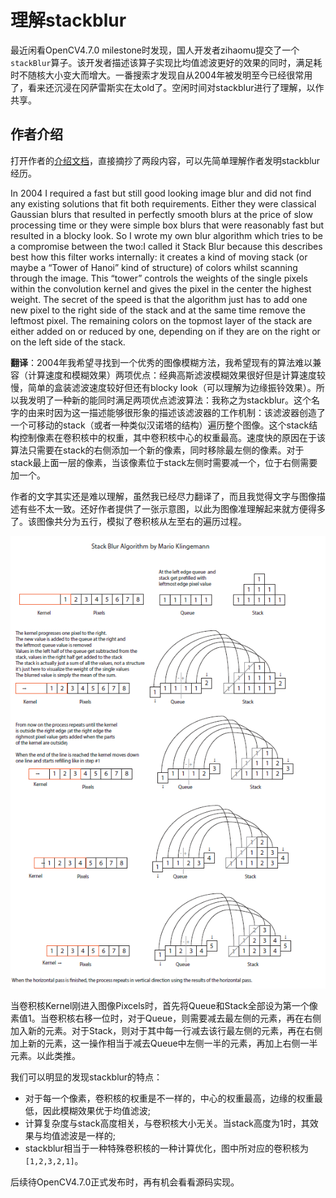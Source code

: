 # 理解stackblur

最近闲看OpenCV4.7.0 milestone时发现，国人开发者zihaomu提交了一个`stackBlur`算子。该开发者描述该算子实现比均值滤波更好的效果的同时，满足耗时不随核大小变大而增大。一番搜索才发现自从2004年被发明至今已经很常用了，看来还沉浸在冈萨雷斯实在太old了。空闲时间对stackblur进行了理解，以作共享。

## 作者介绍

打开作者的[介绍文档](https://underdestruction.com/2004/02/25/stackblur-2004/)，直接摘抄了两段内容，可以先简单理解作者发明stackblur经历。

In 2004 I required a fast but still good looking image blur and did not find any existing solutions that fit both requirements. Either they were classical Gaussian blurs that resulted in perfectly smooth blurs at the price of slow processing time or they were simple box blurs that were reasonably fast but resulted in a blocky look. So I wrote my own blur algorithm which tries to be a compromise between the two:I called it Stack Blur because this describes best how this filter works internally: it creates a kind of moving stack (or maybe a “Tower of Hanoi” kind of structure) of colors whilst scanning through the image. This “tower” controls the weights of the single pixels within the convolution kernel and gives the pixel in the center the highest weight. The secret of the speed is that the algorithm just has to add one new pixel to the right side of the stack and at the same time remove the leftmost pixel. The remaining colors on the topmost layer of the stack are either added on or reduced by one, depending on if they are on the right or on the left side of the stack.

**翻译**：2004年我希望寻找到一个优秀的图像模糊方法，我希望现有的算法难以兼容（计算速度和模糊效果）两项优点：经典高斯滤波模糊效果很好但是计算速度较慢，简单的盒装滤波速度较好但还有blocky look（可以理解为边缘振铃效果）。所以我发明了一种新的能同时满足两项优点滤波算法：我称之为stackblur。这个名字的由来时因为这一描述能够很形象的描述该滤波器的工作机制：该滤波器创造了一个可移动的stack（或者一种类似汉诺塔的结构）遍历整个图像。这个stack结构控制像素在卷积核中的权重，其中卷积核中心的权重最高。速度快的原因在于该算法只需要在stack的右侧添加一个新的像素，同时移除最左侧的像素。对于stack最上面一层的像素，当该像素位于stack左侧时需要减一个，位于右侧需要加一个。

作者的文字其实还是难以理解，虽然我已经尽力翻译了，而且我觉得文字与图像描述有些不太一致。还好作者提供了一张示意图，以此为图像准理解起来就方便得多了。该图像共分为五行，模拟了卷积核从左至右的遍历过程。

![](../asset/images/stackblur.png)

当卷积核Kernel刚进入图像Pixcels时，首先将Queue和Stack全部设为第一个像素值1。当卷积核右移一位时，对于Queue，则需要减去最左侧的元素，再在右侧加入新的元素。对于Stack，则对于其中每一行减去该行最左侧的元素，再在右侧加上新的元素，这一操作相当于减去Queue中左侧一半的元素，再加上右侧一半元素。以此类推。

我们可以明显的发现stackblur的特点：

- 对于每一个像素，卷积核的权重是不一样的，中心的权重最高，边缘的权重最低，因此模糊效果优于均值滤波;
- 计算复杂度与stack高度相关，与卷积核大小无关。当stack高度为1时，其效果与均值滤波是一样的;
- stackblur相当于一种特殊卷积核的一种计算优化，图中所对应的卷积核为`[1,2,3,2,1]`。

后续待OpenCV4.7.0正式发布时，再有机会看看源码实现。

